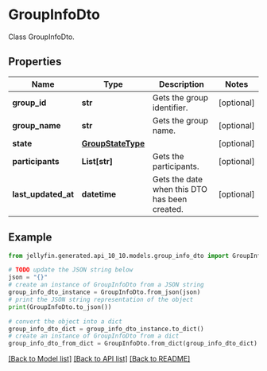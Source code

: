 # GroupInfoDto

Class GroupInfoDto.

## Properties

Name | Type | Description | Notes
------------ | ------------- | ------------- | -------------
**group_id** | **str** | Gets the group identifier. | [optional] 
**group_name** | **str** | Gets the group name. | [optional] 
**state** | [**GroupStateType**](GroupStateType.md) |  | [optional] 
**participants** | **List[str]** | Gets the participants. | [optional] 
**last_updated_at** | **datetime** | Gets the date when this DTO has been created. | [optional] 

## Example

```python
from jellyfin.generated.api_10_10.models.group_info_dto import GroupInfoDto

# TODO update the JSON string below
json = "{}"
# create an instance of GroupInfoDto from a JSON string
group_info_dto_instance = GroupInfoDto.from_json(json)
# print the JSON string representation of the object
print(GroupInfoDto.to_json())

# convert the object into a dict
group_info_dto_dict = group_info_dto_instance.to_dict()
# create an instance of GroupInfoDto from a dict
group_info_dto_from_dict = GroupInfoDto.from_dict(group_info_dto_dict)
```
[[Back to Model list]](README.md#documentation-for-models) [[Back to API list]](README.md#documentation-for-api-endpoints) [[Back to README]](README.md)


